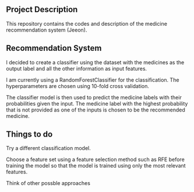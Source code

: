 ## Project Description
This repository contains the codes and description of the medicine recommendation system (Jeeon).

## Recommendation System
I decided to create a classifier using the dataset with the medicines as the output label and all the other information as input features.

I am currently using a RandomForestClassifier for the classification. The hyperparameters are chosen using 10-fold cross validation.

The classifier model is then used to predict the medicine labels with their probabilities given the input. The medicine label with the highest probability that is not provided as one of the inputs is chosen to be the recommended medicine.

## Things to do

Try a different classification model.

Choose a feature set using a feature selection method such as RFE before training the model so that the model is trained using only the most relevant features.

Think of other possble approaches


